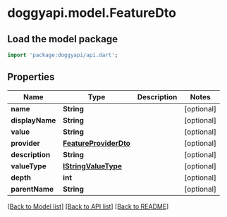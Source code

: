 # doggyapi.model.FeatureDto

## Load the model package
```dart
import 'package:doggyapi/api.dart';
```

## Properties
Name | Type | Description | Notes
------------ | ------------- | ------------- | -------------
**name** | **String** |  | [optional] 
**displayName** | **String** |  | [optional] 
**value** | **String** |  | [optional] 
**provider** | [**FeatureProviderDto**](FeatureProviderDto.md) |  | [optional] 
**description** | **String** |  | [optional] 
**valueType** | [**IStringValueType**](IStringValueType.md) |  | [optional] 
**depth** | **int** |  | [optional] 
**parentName** | **String** |  | [optional] 

[[Back to Model list]](../README.md#documentation-for-models) [[Back to API list]](../README.md#documentation-for-api-endpoints) [[Back to README]](../README.md)


